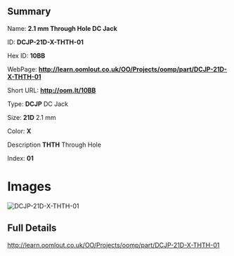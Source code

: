 

## Summary
 
Name: __2.1 mm Through Hole DC Jack__

ID: __DCJP-21D-X-THTH-01__

Hex ID: __10BB__

WebPage: __http://learn.oomlout.co.uk/OO/Projects/oomp/part/DCJP-21D-X-THTH-01__

Short URL: __http://oom.lt/10BB__


Type: __DCJP__ DC Jack 

Size: __21D__ 2.1 mm 

Color: __X__  

Description __THTH__ Through Hole 

Index: __01__


 # Images
![DCJP-21D-X-THTH-01](http://oomlout.com/oomp-gen/parts/DCJP-21D-X-THTH-01/DCJP-21D-X-THTH-01_420.jpg)



 ## Full Details

 http://learn.oomlout.co.uk/OO/Projects/oomp/part/DCJP-21D-X-THTH-01














